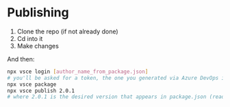# Publishing

1. Clone the repo (if not already done)
2. Cd into it
3. Make changes

And then:

```sh
npx vsce login [author_name_from_package.json]
# you'll be asked for a token, the one you generated via Azure DevOps interface
npx vsce package
npx vsce publish 2.0.1
# where 2.0.1 is the desired version that appears in package.json (read more https://github.com/Microsoft/vscode-docs/blob/master/api/working-with-extensions/publishing-extension.md#auto-incrementing-the-extension-version)
```
